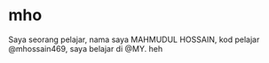 # mho
Saya seorang pelajar, nama saya MAHMUDUL HOSSAIN, kod pelajar @mhossain469, saya belajar di @MY. heh
